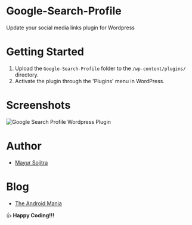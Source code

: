 # Google-Search-Profile

Update your social media links plugin for Wordpress

# Getting Started

1. Upload the `Google-Search-Profile` folder to the `/wp-content/plugins/` directory.
2. Activate the plugin through the 'Plugins' menu in WordPress.

# Screenshots

![Google Search Profile Wordpress Plugin](https://raw.githubusercontent.com/mayursojitra/Google-Search-Profile/master/screenshot-1.png)

# Author

- [Mayur Sojitra](https://www.linkedin.com/in/mayursojitra/)

# Blog

- [The Android Mania](https://www.theandroid-mania.com/)


:+1: **Happy Coding!!!**